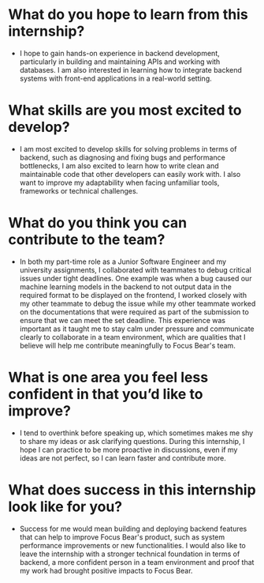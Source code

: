 # What do you hope to learn from this internship?

- I hope to gain hands-on experience in backend development, particularly in building and maintaining APIs and working with databases. I am also interested in learning how to integrate backend systems with front-end applications in a real-world setting.

# What skills are you most excited to develop?

- I am most excited to develop skills for solving problems in terms of backend, such as diagnosing and fixing bugs and performance bottlenecks, I am also excited to learn how to write clean and maintainable code that other developers can easily work with. I also want to improve my adaptability when facing unfamiliar tools, frameworks or technical challenges.

# What do you think you can contribute to the team?

- In both my part-time role as a Junior Software Engineer and my university assignments, I collaborated with teammates to debug critical issues under tight deadlines. One example was when a bug caused our machine learning models in the backend to not output data in the required format to be displayed on the frontend, I worked closely with my other teammate to debug the issue while my other teammate worked on the documentations that were required as part of the submission to ensure that we can meet the set deadline. This experience was important as it taught me to stay calm under pressure and communicate clearly to collaborate in a team environment, which are qualities that I believe will help me contribute meaningfully to Focus Bear's team.

# What is one area you feel less confident in that you’d like to improve?

- I tend to overthink before speaking up, which sometimes makes me shy to share my ideas or ask clarifying questions. During this internship, I hope I can practice to be more proactive in discussions, even if my ideas are not perfect, so I can learn faster and contribute more.

# What does success in this internship look like for you?

- Success for me would mean building and deploying backend features that can help to improve Focus Bear's product, such as system performance improvements or new functionalities. I would also like to leave the internship with a stronger technical foundation in terms of backend, a more confident person in a team environment and proof that my work had brought positive impacts to Focus Bear.
